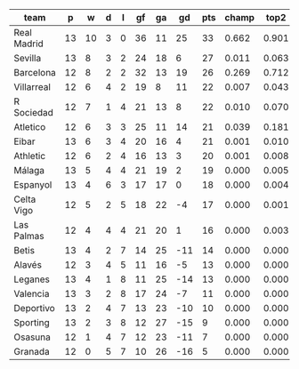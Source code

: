 |    team     | p  | w  | d | l | gf | ga | gd  | pts | champ | top2  | top3  | top4  |  5-7  | bot4  | bot3  | bot2  |
|-------------|----|----|---|---|----|----|-----|-----|-------|-------|-------|-------|-------|-------|-------|-------|
| Real Madrid | 13 | 10 | 3 | 0 | 36 | 11 |  25 |  33 | 0.662 | 0.901 | 0.968 | 0.988 | 0.011 | 0.000 | 0.000 | 0.000|
| Sevilla     | 13 |  8 | 3 | 2 | 24 | 18 |   6 |  27 | 0.011 | 0.063 | 0.201 | 0.367 | 0.402 | 0.000 | 0.000 | 0.000|
| Barcelona   | 12 |  8 | 2 | 2 | 32 | 13 |  19 |  26 | 0.269 | 0.712 | 0.872 | 0.936 | 0.057 | 0.000 | 0.000 | 0.000|
| Villarreal  | 12 |  6 | 4 | 2 | 19 |  8 |  11 |  22 | 0.007 | 0.043 | 0.146 | 0.279 | 0.410 | 0.001 | 0.000 | 0.000|
| R Sociedad  | 12 |  7 | 1 | 4 | 21 | 13 |   8 |  22 | 0.010 | 0.070 | 0.221 | 0.400 | 0.385 | 0.001 | 0.000 | 0.000|
| Atletico    | 12 |  6 | 3 | 3 | 25 | 11 |  14 |  21 | 0.039 | 0.181 | 0.442 | 0.634 | 0.273 | 0.000 | 0.000 | 0.000|
| Eibar       | 13 |  6 | 3 | 4 | 20 | 16 |   4 |  21 | 0.001 | 0.010 | 0.051 | 0.125 | 0.334 | 0.006 | 0.002 | 0.000|
| Athletic    | 12 |  6 | 2 | 4 | 16 | 13 |   3 |  20 | 0.001 | 0.008 | 0.034 | 0.083 | 0.287 | 0.008 | 0.003 | 0.001|
| Málaga      | 13 |  5 | 4 | 4 | 21 | 19 |   2 |  19 | 0.000 | 0.005 | 0.024 | 0.063 | 0.242 | 0.014 | 0.005 | 0.002|
| Espanyol    | 13 |  4 | 6 | 3 | 17 | 17 |   0 |  18 | 0.000 | 0.004 | 0.018 | 0.047 | 0.191 | 0.021 | 0.007 | 0.002|
| Celta Vigo  | 12 |  5 | 2 | 5 | 18 | 22 |  -4 |  17 | 0.000 | 0.001 | 0.008 | 0.024 | 0.133 | 0.045 | 0.021 | 0.007|
| Las Palmas  | 12 |  4 | 4 | 4 | 21 | 20 |   1 |  16 | 0.000 | 0.003 | 0.015 | 0.046 | 0.191 | 0.024 | 0.010 | 0.004|
| Betis       | 13 |  4 | 2 | 7 | 14 | 25 | -11 |  14 | 0.000 | 0.000 | 0.000 | 0.001 | 0.016 | 0.286 | 0.180 | 0.091|
| Alavés      | 12 |  3 | 4 | 5 | 11 | 16 |  -5 |  13 | 0.000 | 0.000 | 0.001 | 0.005 | 0.046 | 0.135 | 0.072 | 0.033|
| Leganes     | 13 |  4 | 1 | 8 | 11 | 25 | -14 |  13 | 0.000 | 0.000 | 0.000 | 0.001 | 0.007 | 0.388 | 0.257 | 0.136|
| Valencia    | 13 |  3 | 2 | 8 | 17 | 24 |  -7 |  11 | 0.000 | 0.000 | 0.000 | 0.000 | 0.010 | 0.356 | 0.230 | 0.123|
| Deportivo   | 13 |  2 | 4 | 7 | 13 | 23 | -10 |  10 | 0.000 | 0.000 | 0.000 | 0.000 | 0.004 | 0.514 | 0.374 | 0.221|
| Sporting    | 13 |  2 | 3 | 8 | 12 | 27 | -15 |   9 | 0.000 | 0.000 | 0.000 | 0.000 | 0.001 | 0.659 | 0.517 | 0.344|
| Osasuna     | 12 |  1 | 4 | 7 | 12 | 23 | -11 |   7 | 0.000 | 0.000 | 0.000 | 0.000 | 0.001 | 0.669 | 0.532 | 0.374|
| Granada     | 12 |  0 | 5 | 7 | 10 | 26 | -16 |   5 | 0.000 | 0.000 | 0.000 | 0.000 | 0.001 | 0.873 | 0.789 | 0.660|
